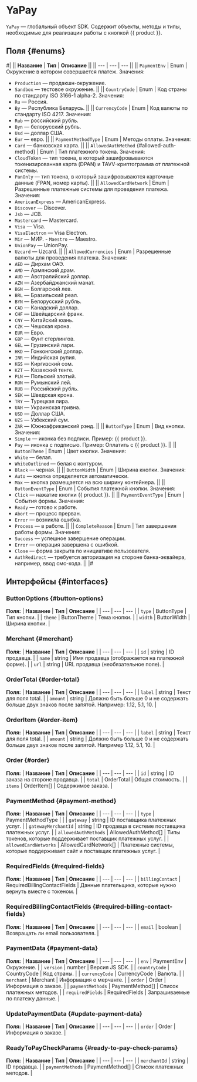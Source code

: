 # YaPay

`YaPay` — глобальный объект SDK. Содержит объекты, методы и типы, необходимые для реализации работы c кнопкой {{ product }}.



## **Поля** {#enums}
#|
|| **Название** | **Тип** | **Описание** ||
|| --- | --- | --- ||
|| `PaymentEnv` | Enum | Окружение в котором совершается платеж. Значения:
* ` Production ` — продакшн-окружение.
* ` Sandbox ` — тестовое окружение.  ||
|| `CountryCode` | Enum | Код страны по стандарту ISO 3166-1 alpha-2. Значения:
* ` Ru ` — Россия.
* ` By ` — Республика Беларусь.  ||
|| `CurrencyCode` | Enum | Код валюты по стандарту ISO 4217. Значения:
* ` Rub ` — российский рубль.
* ` Byn ` — белорусский рубль.
* ` Usd ` — доллар США.
* ` Eur ` — евро.  ||
|| `PaymentMethodType` | Enum | Методы оплаты. Значения:
* ` Card ` — банковская карта.  ||
|| `AllowedAuthMethod` {#allowed-auth-method} | Enum | Тип платежного токена. Значения:
* ` CloudToken ` — тип токена, в который зашифровываются токенизированная карта (DPAN) и TAVV-криптограмма от платежной системы.
* ` PanOnly ` — тип токена, в который зашифровываются карточные данные (FPAN, номер карты).  ||
|| `AllowedCardNetwork` | Enum | Разрешенные платежные системы для проведения платежа. Значения:
* ` AmericanExpress ` — AmericanExpress.
* ` Discover ` — Discover.
* ` Jsb ` — JCB.
* ` Mastercard ` — Mastercard.
* ` Visa ` — Visa.
* ` VisaElectron ` — Visa Electron.
* ` Mir ` — МИР. - ` Maestro ` — Maestro.
* ` UnionPay ` — UnionPay.
* ` Uzcard ` — Uzcard.  ||
|| `AllowedCurrencies` | Enum | Разрешенные валюты для проведения платежа. Значения:
* ` AED ` — Дирхам ОАЭ.
* ` AMD ` — Армянский драм.
* ` AUD ` — Австралийский доллар.
* ` AZN ` — Азербайджанский манат.
* ` BGN ` — Болгарский лев.
* ` BRL ` — Бразильский реал.
* ` BYN ` — Белорусский рубль.
* ` CAD ` — Канадский доллар.
* ` CHF ` — Швейцарский франк.
* ` CNY ` — Китайский юань.
* ` CZK ` — Чешская крона.
* ` EUR ` — Евро.
* ` GBP ` — Фунт стерлингов.
* ` GEL ` — Грузинский лари.
* ` HKD ` — Гонконгский доллар.
* ` INR ` — Индийская рупия.
* ` KGS ` — Киргизский сом.
* ` KZT ` — Казахский тенге.
* ` PLN ` — Польский злотый.
* ` RON ` — Румынский лей.
* ` RUB ` — Российский рубль.
* ` SEK ` — Шведская крона.
* ` TRY ` — Турецкая лира.
* ` UAH ` — Украинская гривна.
* ` USD ` — Доллар США.
* ` UZS ` — Узбекский сум.
* ` ZAR ` — Южноафриканский рэнд. ||
|| `ButtonType` | Enum | Вид кнопки. Значения:
* ` Simple ` — иконка без подписи. Пример: {{ product }}.
* ` Pay ` — иконка с подписью. Пример: Оплатить с {{ product }}.  ||
|| `ButtonTheme` | Enum | Цвет кнопки. Значения:
* ` White ` — белая.
* ` WhiteOutlined ` — белая с контуром.
* ` Black ` — черная.  ||
|| `ButtonWidth` | Enum | Ширина кнопки. Значения:
* ` Auto ` — кнопка определяется автоматически.
* ` Max ` — кнопка размещается на всю ширину контейнера.  ||
|| `ButtonEventType` | Enum | События платежной кнопки. Значения:
* ` Click ` — нажатие кнопки {{ product }}.  ||
|| `PaymentEventType` | Enum | События формы. Значения:
* ` Ready ` — готово к работе.
* ` Abort ` — процесс прерван.
* ` Error ` — возникла ошибка.
* ` Process ` — в работе.  ||
|| `CompleteReason` | Enum | Тип завершения работы формы. Значения:
* ` Success ` — успешное завершение операции.
* ` Error ` — операция завершена с ошибкой.
* ` Close ` — форма закрыта по инициативе пользователя.
* ` AuthRedirect ` — требуется авторизация на стороне банка-эквайера, например, ввод смс-кода.  ||
|#





## Интерфейсы {#interfaces}



### ButtonOptions {#button-options}
**Поля:**
| **Название** | **Тип** | **Описание** |
| --- | --- | --- |
| `type` | ButtonType | Тип кнопки. |
| `theme` | ButtonTheme | Тема кнопки. |
| `width` | ButtonWidth | Ширина кнопки. |





### Merchant {#merchant}
**Поля:**
| **Название** | **Тип** | **Описание** |
| --- | --- | --- |
| `id` | string | ID продавца. |
| `name` | string | Имя продавца (отображается на платежной форме). |
| `url` | string | URL продавца (необязательное поле). |






### OrderTotal {#order-total}
**Поля:**
| **Название** | **Тип** | **Описание** |
| --- | --- | --- |
| `label` | string | Текст для поля total. |
| `amount` | string | Должно быть больше 0 и не содержать больше двух знаков после запятой. Например: 1.12, 5.1, 10. |




### OrderItem {#order-item}
**Поля:**
| **Название** | **Тип** | **Описание** |
| --- | --- | --- |
| `label` | string | Текст для поля total. |
| `amount` | string | Должно быть больше 0 и не содержать больше двух знаков после запятой. Например 1.12, 5.1, 10. |




### Order {#order}
**Поля:**
| **Название** | **Тип** | **Описание** |
| --- | --- | --- |
| `id` | string | ID заказа на стороне продавца. |
| `total` | OrderTotal | Общая стоимость. |
| `items` | OrderItem[] | Содержимое заказа. |





### PaymentMethod {#payment-method}
**Поля:**
| **Название** | **Тип** | **Описание** |
| --- | --- | --- |
| `type` | PaymentMethodType |  |
| `gateway` | string | ID поставщика платежных услуг. |
| `gatewayMerchantId` | string | ID продавца в системе поставщика платежных услуг. |
| `allowedAuthMethods` | AllowedAuthMethod[] | Типы токенов, которые поддерживает поставщик платежных услуг. |
| `allowedCardNetworks` | AllowedCardNetwork[] | Платежные системы, которые поддерживает сайт и поставщик платежных услуг. |





### RequiredFields {#required-fields}
**Поля:**
| **Название** | **Тип** | **Описание** |
| --- | --- | --- |
| `billingContact` | RequiredBillingContactFields | Данные плательщика, которые нужно вернуть вместе с токеном. |




### RequiredBillingContactFields {#required-billing-contact-fields}
**Поля:**
| **Название** | **Тип** | **Описание** |
| --- | --- | --- |
| `email` | boolean | Возвращать ли email пользователя. |






### PaymentData {#payment-data}
**Поля:**
| **Название** | **Тип** | **Описание** |
| --- | --- | --- |
| `env` | PaymentEnv | Окружение. |
| `version` | number | Версия JS SDK. |
| `countryCode` | CountryCode | Код страны. |
| `currencyCode` | CurrencyCode | Валюта. |
| `merchant` | Merchant | Информация о мерчанте. |
| `order` | Order | Информация о заказе. |
| `paymentMethods` | PaymentMethod[] | Список платежных методов. |
| `requiredFields` | RequiredFields | Запрашиваемые по платежу данные. |






### UpdatePaymentData {#update-payment-data}
**Поля:**
| **Название** | **Тип** | **Описание** |
| --- | --- | --- |
| `order` | Order | Информация о заказе. |






### ReadyToPayCheckParams {#ready-to-pay-check-params}
**Поля:**
| **Название** | **Тип** | **Описание** |
| --- | --- | --- |
| `merchantId` | string | ID продавца. |
| `paymentMethods` | PaymentMethod[] | Список платежных методов. |

